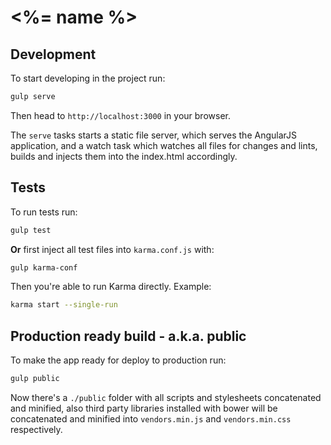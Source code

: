 <%= name %>
============

## Development

To start developing in the project run:

```bash
gulp serve
```

Then head to `http://localhost:3000` in your browser.

The `serve` tasks starts a static file server, which serves the AngularJS application, and a watch task which watches all files for changes and lints, builds and injects them into the index.html accordingly.

## Tests

To run tests run:

```bash
gulp test
```

**Or** first inject all test files into `karma.conf.js` with:

```bash
gulp karma-conf
```

Then you're able to run Karma directly. Example:

```bash
karma start --single-run
```

## Production ready build - a.k.a. public

To make the app ready for deploy to production run:

```bash
gulp public
```

Now there's a `./public` folder with all scripts and stylesheets concatenated and minified, also third party libraries installed with bower will be concatenated and minified into `vendors.min.js` and `vendors.min.css` respectively.
